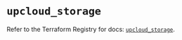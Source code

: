 # `upcloud_storage`

Refer to the Terraform Registry for docs: [`upcloud_storage`](https://registry.terraform.io/providers/upcloudltd/upcloud/5.24.1/docs/resources/storage).
